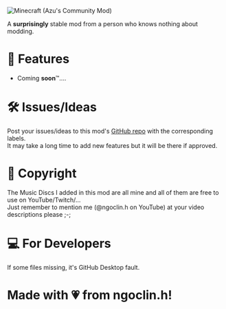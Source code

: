 ![Minecraft (Azu's Community Mod)](https://cdn.modrinth.com/data/cached_images/b98e282d9a6ab314504e964870ee8974cedda8eb.png)

A **surprisingly** stable mod from a person who knows nothing about modding.
# 📘 Features
- Coming **soon**™....

# 🛠️ Issues/Ideas
Post your issues/ideas to this mod's [GitHub repo](https://github.com/ngoclinhcutevai/AzuCommunityMod/issues) with the corresponding labels.\
It may take a long time to add new features but it will be there if approved.

# 💽 Copyright
The Music Discs I added in this mod are all mine and all of them are free to use on YouTube/Twitch/...\
Just remember to mention me (@ngoclin.h on YouTube) at your video descriptions please ;-;

# 💻 For Developers
If some files missing, it's GitHub Desktop fault.

# Made with 💗 from ngoclin.h!
